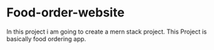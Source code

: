 # Food-order-website
In this project i am going to create a mern stack project. This Project is basically food ordering app.
